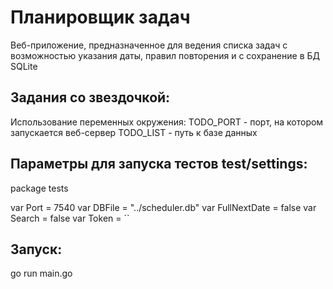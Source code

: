 # Планировщик задач
Веб-приложение, предназначенное для ведения списка задач с возможностью указания даты, правил повторения и с сохранение в БД SQLite

## Задания со звездочкой:

Использование переменных окружения:
TODO_PORT - порт, на котором запускается веб-сервер
TODO_LIST - путь к базе данных

## Параметры для запуска тестов test/settings:

package tests

var Port = 7540
var DBFile = "../scheduler.db"
var FullNextDate = false
var Search = false
var Token = ``

## Запуск: 
go run main.go

